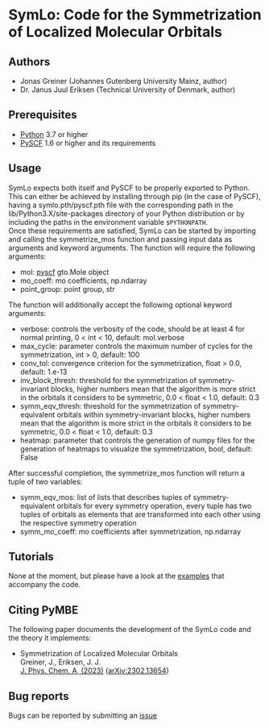 SymLo: Code for the Symmetrization of Localized Molecular Orbitals
============================================

Authors
-------

* Jonas Greiner (Johannes Gutenberg University Mainz, author)
* Dr. Janus Juul Eriksen (Technical University of Denmark, author)

Prerequisites
-------------

* [Python](https://www.python.org/) 3.7 or higher
* [PySCF](https://pyscf.org/) 1.6 or higher and its requirements

Usage
-----

SymLo expects both itself and PySCF to be properly exported to Python. This can either
be achieved by installing through pip (in the case of PySCF), having a 
symlo.pth/pyscf.pth file with the corresponding path in the lib/Python3.X/site-packages 
directory of your Python distribution or by including the paths in the environment 
variable `$PYTHONPATH`.\
Once these requirements are satisfied, SymLo can be started by importing and calling 
the symmetrize_mos function and passing input data as arguments and keyword arguments. 
The function will require the following arguments:

* mol: [pyscf](https://pyscf.org/) gto.Mole object
* mo_coeff: mo coefficients, np.ndarray
* point_group: point group, str

The function will additionally accept the following optional keyword arguments:

* verbose: controls the verbosity of the code, should be at least 4 for normal printing, 0 < int < 10, default: mol.verbose
* max_cycle: parameter controls the maximum number of cycles for the symmetrization, int > 0, default: 100
* conv_tol: convergence criterion for the symmetrization, float > 0.0, default: 1.e-13
* inv_block_thresh: threshold for the symmetrization of symmetry-invariant blocks, higher numbers mean that the algorithm is more strict in the orbitals it considers to be symmetric, 0.0 < float < 1.0, default: 0.3
* symm_eqv_thresh: threshold for the symmetrization of symmetry-equivalent orbitals within symmetry-invariant blocks, higher numbers mean that the algorithm is more strict in the orbitals it considers to be symmetric, 0.0 < float < 1.0, default: 0.3
* heatmap: parameter that controls the generation of numpy files for the generation of heatmaps to visualize the symmetrization, bool, default: False

After successful completion, the symmetrize_mos function will return a tuple of two 
variables: 

* symm_eqv_mos: list of lists that describes tuples of symmetry-equivalent orbitals for every symmetry operation, every tuple has two tuples of orbitals as elements that are transformed into each other using the respective symmetry operation
* symm_mo_coeff: mo coefficients after symmetrization, np.ndarray

Tutorials
---------

None at the moment, but please have a look at the [examples](symlo/examples/) that 
accompany the code.

Citing PyMBE
------------

The following paper documents the development of the SymLo code and the theory 
it implements:

* Symmetrization of Localized Molecular Orbitals\
Greiner, J., Eriksen, J. J.\
[J. Phys. Chem. A, (2023)](https://pubs.acs.org/doi/full/10.1021/acs.jpca.3c01371) ([arXiv:2302.13654](https://arxiv.org/abs/2302.13654))

Bug reports
-----------

Bugs can be reported by submitting an [issue](https://github.com/jonas-greiner/symlo/issues)
